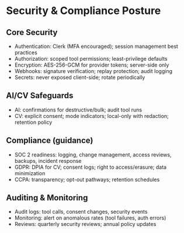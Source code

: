 # Security & Compliance Posture

## Core Security
- Authentication: Clerk (MFA encouraged); session management best practices
- Authorization: scoped tool permissions; least-privilege defaults
- Encryption: AES-256-GCM for provider tokens; server-side only
- Webhooks: signature verification; replay protection; audit logging
- Secrets: never exposed client-side; rotate periodically

## AI/CV Safeguards
- AI: confirmations for destructive/bulk; audit tool runs
- CV: explicit consent; mode indicators; local-only with redaction; retention policy

## Compliance (guidance)
- SOC 2 readiness: logging, change management, access reviews, backups, incident response
- GDPR: DPIA for CV; consent logs; right to access/erasure; data minimization
- CCPA: transparency; opt-out pathways; retention schedules

## Auditing & Monitoring
- Audit logs: tool calls, consent changes, security events
- Monitoring: alert on anomalous rates (tool failures, auth errors)
- Reviews: quarterly security reviews; annual policy updates
